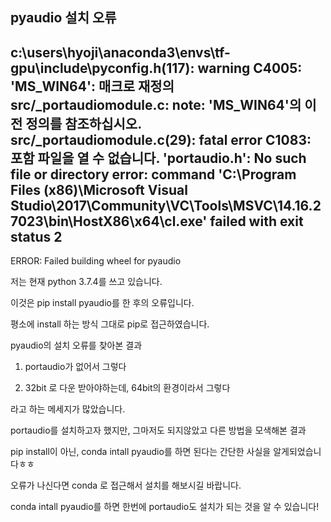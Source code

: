 ## pyaudio 설치 오류


c:\users\hyoji\anaconda3\envs\tf-gpu\include\pyconfig.h(117): warning C4005: 'MS_WIN64': 매크로 재정의
  src/_portaudiomodule.c: note: 'MS_WIN64'의 이전 정의를 참조하십시오.
  src/_portaudiomodule.c(29): fatal error C1083: 포함 파일을 열 수 없습니다. 'portaudio.h': No such file or directory
  error: command 'C:\\Program Files (x86)\\Microsoft Visual Studio\\2017\\Community\\VC\\Tools\\MSVC\\14.16.27023\\bin\\HostX86\\x64\\cl.exe' failed with exit status 2
  ----------------------------------------
  ERROR: Failed building wheel for pyaudio

저는 현재 python 3.7.4를 쓰고 있습니다.

이것은 pip install pyaudio를 한 후의 오류입니다.

평소에 install 하는 방식 그대로 pip로 접근하였습니다.

pyaudio의 설치 오류를 찾아본 결과

1. portaudio가 없어서 그렇다

2. 32bit 로 다운 받아야하는데, 64bit의 환경이라서 그렇다

라고 하는 메세지가 많았습니다. 

portaudio를 설치하고자 했지만, 그마저도 되지않았고 다른 방법을 모색해본 결과

 

pip install이 아닌, conda intall pyaudio를 하면 된다는 간단한 사실을 알게되었습니다ㅎㅎ

 

오류가 나신다면 conda 로 접근해서 설치를 해보시길 바랍니다. 

conda intall pyaudio를 하면 한번에 portaudio도 설치가 되는 것을 알 수 있습니다!